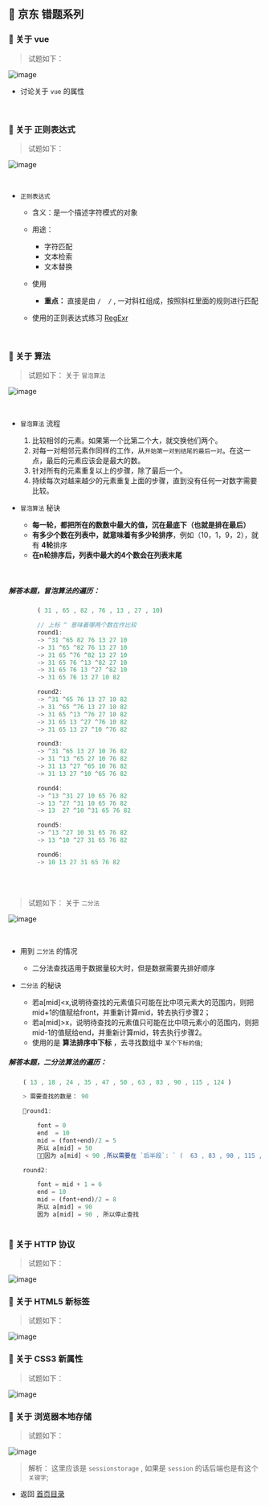 ##  🐝 京东 错题系列

### 🌷 关于 vue

> 试题如下：

![image](./jindong-imgs/01.png)

- 讨论关于 `vue` 的属性

<br>

### 🌷 关于 正则表达式

> 试题如下：

![image](./jindong-imgs/02.png)

<br>

-  `正则表达式` 
    + 含义：是一个描述字符模式的对象
    + 用途：
        + 字符匹配
        + 文本检索
        + 文本替换
    + 使用
        + **重点：** 直接是由 ` /  / ` , 一对斜杠组成，按照斜杠里面的规则进行匹配

    + 使用的正则表达式练习 [RegExr](https://regexr.com/)
        

<br>

### 🌷 关于 算法

> 试题如下： 关于 `冒泡算法` 

![image](./jindong-imgs/03.png)

<br>

- ` 冒泡算法 ` 流程
    1. 比较相邻的元素。如果第一个比第二个大，就交换他们两个。
    2. 对每一对相邻元素作同样的工作，从`开始第一对到结尾的最后一对`。在这一点，最后的元素应该会是最大的数。
    3. 针对所有的元素重复以上的步骤，除了最后一个。
    4. 持续每次对越来越少的元素重复上面的步骤，直到没有任何一对数字需要比较。

- ` 冒泡算法 ` 秘诀
    + **每一轮，都把所在的数数中最大的值，沉在最底下（也就是排在最后）**
    + **有多少个数在列表中，就意味着有多少轮排序**，例如（10，1，9，2），就有 **4轮**排序
    + **在n轮排序后，列表中最大的4个数会在列表末尾**

<br>

##### 解答本题，冒泡算法的遍历：

```js
        ( 31 , 65 , 82 , 76 , 13 , 27 , 10)

        // 上标 ^ 意味着哪两个数在作比较
        round1:
        -> ^31 ^65 82 76 13 27 10
        -> 31 ^65 ^82 76 13 27 10
        -> 31 65 ^76 ^82 13 27 10
        -> 31 65 76 ^13 ^82 27 10
        -> 31 65 76 13 ^27 ^82 10
        -> 31 65 76 13 27 10 82 

        round2:
        -> ^31 ^65 76 13 27 10 82
        -> 31 ^65 ^76 13 27 10 82
        -> 31 65 ^13 ^76 27 10 82
        -> 31 65 13 ^27 ^76 10 82
        -> 31 65 13 27 ^10 ^76 82

        round3:
        -> ^31 ^65 13 27 10 76 82
        -> 31 ^13 ^65 27 10 76 82
        -> 31 13 ^27 ^65 10 76 82
        -> 31 13 27 ^10 ^65 76 82

        round4:
        -> ^13 ^31 27 10 65 76 82
        -> 13 ^27 ^31 10 65 76 82
        -> 13  27 ^10 ^31 65 76 82

        round5:
        -> ^13 ^27 10 31 65 76 82
        -> 13 ^10 ^27 31 65 76 82

        round6:
        -> 10 13 27 31 65 76 82


```

<br>
<br>

> 试题如下：  关于 `二分法`

![image](./jindong-imgs/04.png)

<br>

- 用到 `二分法` 的情况
    + 二分法查找适用于数据量较大时，但是数据需要先排好顺序

- `二分法` 的秘诀
    + 若a[mid]<x,说明待查找的元素值只可能在比中项元素大的范围内，则把mid+1的值赋给front，并重新计算mid，转去执行步骤2；
    + 若a[mid]>x，说明待查找的元素值只可能在比中项元素小的范围内，则把mid-1的值赋给end，并重新计算mid，转去执行步骤2。
    + 使用的是 **算法排序中下标** ，去寻找数组中 `某个下标的值`;


##### 解答本题，二分法算法的遍历：

``` js
    ( 13 , 18 , 24 , 35 , 47 , 50 , 63 , 83 , 90 , 115 , 124 )

    > 需要查找的数是： 90 

    round1:

        font = 0
        end  = 10
        mid = (font+end)/2 = 5
        所以 a[mid] = 50
        因为 a[mid] < 90 ,所以需要在 `后半段`: ` (  63 , 83 , 90 , 115 , 124 ) `中查找

    round2:

        font = mid + 1 = 6 
        end = 10  
        mid = (font+end)/2 = 8
        所以 a[mid] = 90
        因为 a[mid] = 90 , 所以停止查找
        
```



### 🌷 关于 HTTP 协议

> 试题如下：

![image](./jindong-imgs/05.png)

### 🌷 关于 HTML5 新标签

> 试题如下：

![image](./jindong-imgs/06.png)

### 🌷 关于 CSS3 新属性

> 试题如下：

![image](./jindong-imgs/08.png)


###  🌷 关于 浏览器本地存储
> 试题如下：

![image](./jindong-imgs/07.png)

> 解析：
这里应该是 `sessionstorage` , 如果是 `session` 的话后端也是有这个 `关键字`;




- 返回 [首页目录](../../README.md)

